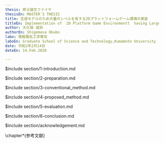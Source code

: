 ```yaml
---
thesis: 修士論文ファイヤ
thesisEn: MASTER`S THESIS
title: 生成モデルのため大量のレベルを有する2Dプラットフォームゲーム環境の実装
titleEn: Implementation of  2D Platform Game Environmentt  having Large Scale Levels for Generative Machine Learning
author: 大久保 成将
authorEn: Shigemasa Okubo
labo: 情報電気工学専攻
laboEn: Graduate School of Science and Technology,Kumamoto University
date: 令和2年2月14日
dateEn: 14.Feb.2020

---
```

$include section/1-introduction.md

$include section/2-preparation.md

$include section/3-conventional_method.md

$include section/4-proposed_method.md

$include section/5-evaluation.md

$include section/6-conclusion.md

$include section/acknowledgement.md

\chapter*{参考文献}
<div id="refs"></div>


